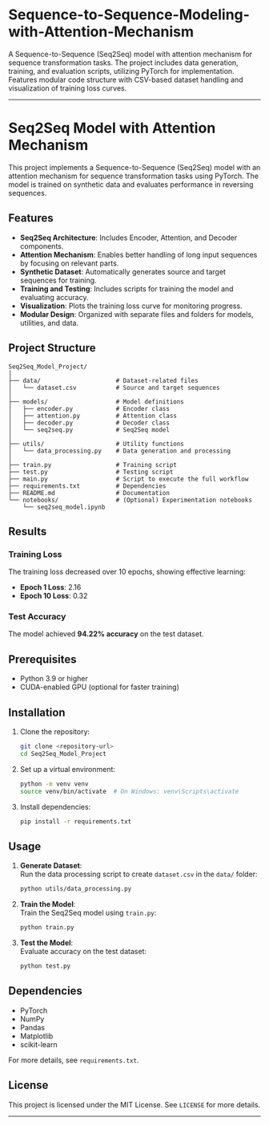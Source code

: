 # Sequence-to-Sequence-Modeling-with-Attention-Mechanism
A Sequence-to-Sequence (Seq2Seq) model with attention mechanism for sequence transformation tasks. The project includes data generation, training, and evaluation scripts, utilizing PyTorch for implementation. Features modular code structure with CSV-based dataset handling and visualization of training loss curves.

---

# Seq2Seq Model with Attention Mechanism

This project implements a Sequence-to-Sequence (Seq2Seq) model with an attention mechanism for sequence transformation tasks using PyTorch. The model is trained on synthetic data and evaluates performance in reversing sequences. 

## Features
- **Seq2Seq Architecture**: Includes Encoder, Attention, and Decoder components.  
- **Attention Mechanism**: Enables better handling of long input sequences by focusing on relevant parts.  
- **Synthetic Dataset**: Automatically generates source and target sequences for training.  
- **Training and Testing**: Includes scripts for training the model and evaluating accuracy.  
- **Visualization**: Plots the training loss curve for monitoring progress.  
- **Modular Design**: Organized with separate files and folders for models, utilities, and data.  

## Project Structure
```
Seq2Seq_Model_Project/
│
├── data/                     # Dataset-related files
│   └── dataset.csv           # Source and target sequences
│
├── models/                   # Model definitions
│   ├── encoder.py            # Encoder class
│   ├── attention.py          # Attention class
│   ├── decoder.py            # Decoder class
│   └── seq2seq.py            # Seq2Seq model
│
├── utils/                    # Utility functions
│   └── data_processing.py    # Data generation and processing
│
├── train.py                  # Training script
├── test.py                   # Testing script
├── main.py                   # Script to execute the full workflow
├── requirements.txt          # Dependencies
├── README.md                 # Documentation
└── notebooks/                # (Optional) Experimentation notebooks
    └── seq2seq_model.ipynb
```

## Results
### Training Loss
The training loss decreased over 10 epochs, showing effective learning:
- **Epoch 1 Loss**: 2.16  
- **Epoch 10 Loss**: 0.32  

### Test Accuracy
The model achieved **94.22% accuracy** on the test dataset.

## Prerequisites
- Python 3.9 or higher
- CUDA-enabled GPU (optional for faster training)

## Installation
1. Clone the repository:  
   ```bash
   git clone <repository-url>
   cd Seq2Seq_Model_Project
   ```
2. Set up a virtual environment:  
   ```bash
   python -m venv venv
   source venv/bin/activate  # On Windows: venv\Scripts\activate
   ```
3. Install dependencies:  
   ```bash
   pip install -r requirements.txt
   ```

## Usage
1. **Generate Dataset**:  
   Run the data processing script to create `dataset.csv` in the `data/` folder:  
   ```bash
   python utils/data_processing.py
   ```
2. **Train the Model**:  
   Train the Seq2Seq model using `train.py`:  
   ```bash
   python train.py
   ```
3. **Test the Model**:  
   Evaluate accuracy on the test dataset:  
   ```bash
   python test.py
   ```

## Dependencies
- PyTorch  
- NumPy  
- Pandas  
- Matplotlib  
- scikit-learn  

For more details, see `requirements.txt`.

## License
This project is licensed under the MIT License. See `LICENSE` for more details.

---
